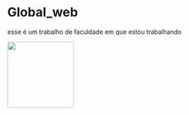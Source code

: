 # Global_web

esse é um trabalho de faculdade em que estou trabalhando
<div>
  <img align="left" height="150" width="150" src="https://cdn.dribbble.com/users/6410352/screenshots/14639983/charging.gif">
  <div align="left">
  </div>
</div>
